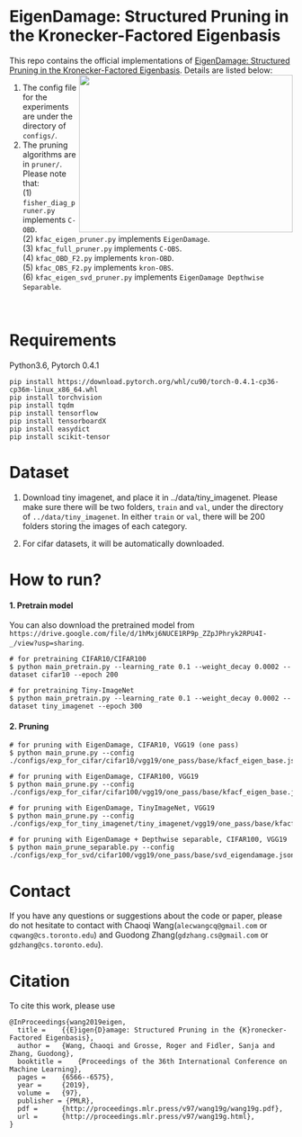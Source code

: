 # EigenDamage: Structured Pruning in the Kronecker-Factored Eigenbasis
This repo contains the official implementations of [EigenDamage: Structured Pruning in the Kronecker-Factored Eigenbasis](https://arxiv.org/abs/1905.05934). Details are listed below:
 <img align="right" width="380" height="280" src="imgs/figure1.png">

1. The config file for the experiments are under the directory of `configs/`.
2. The pruning algorithms are in `pruner/`. Please note that: <br>
   (1) `fisher_diag_pruner.py` implements `C-OBD`. <br>
   (2) `kfac_eigen_pruner.py` implements `EigenDamage`. <br>
   (3) `kfac_full_pruner.py` implements `C-OBS`. <br>
   (4) `kfac_OBD_F2.py` implements `kron-OBD`. <br>
   (5) `kfac_OBS_F2.py` implements `kron-OBS`. <br>
   (6) `kfac_eigen_svd_pruner.py` implements `EigenDamage Depthwise Separable`.
<br>

# Requirements
Python3.6, Pytorch 0.4.1
```
pip install https://download.pytorch.org/whl/cu90/torch-0.4.1-cp36-cp36m-linux_x86_64.whl
pip install torchvision
pip install tqdm
pip install tensorflow
pip install tensorboardX
pip install easydict
pip install scikit-tensor
```

# Dataset
1. Download tiny imagenet, and place it in ../data/tiny_imagenet.
   Please make sure there will be two folders, `train` and `val`,  under the directory of `../data/tiny_imagenet`.
   In either `train` or `val`, there will be 200 folders storing the images of each category.
   
2. For cifar datasets, it will be automatically downloaded.



# How to run?

#### 1. Pretrain model
You can also download the pretrained model from `https://drive.google.com/file/d/1hMxj6NUCE1RP9p_ZZpJPhryk2RPU4I-_/view?usp=sharing`.
```
# for pretraining CIFAR10/CIFAR100
$ python main_pretrain.py --learning_rate 0.1 --weight_decay 0.0002 --dataset cifar10 --epoch 200

# for pretraining Tiny-ImageNet
$ python main_pretrain.py --learning_rate 0.1 --weight_decay 0.0002 --dataset tiny_imagenet --epoch 300
```


#### 2. Pruning
```
# for pruning with EigenDamage, CIFAR10, VGG19 (one pass)
$ python main_prune.py --config ./configs/exp_for_cifar/cifar10/vgg19/one_pass/base/kfacf_eigen_base.json

# for pruning with EigenDamage, CIFAR100, VGG19
$ python main_prune.py --config ./configs/exp_for_cifar/cifar100/vgg19/one_pass/base/kfacf_eigen_base.json

# for pruning with EigenDamage, TinyImageNet, VGG19
$ python main_prune.py --config ./configs/exp_for_tiny_imagenet/tiny_imagenet/vgg19/one_pass/base/kfacf_eigen_base.json

# for pruning with EigenDamage + Depthwise separable, CIFAR100, VGG19
$ python main_prune_separable.py --config ./configs/exp_for_svd/cifar100/vgg19/one_pass/base/svd_eigendamage.json
```

# Contact
If you have any questions or suggestions about the code or paper, please do not hesitate to contact with Chaoqi Wang(`alecwangcq@gmail.com` or `cqwang@cs.toronto.edu`)
and Guodong Zhang(`gdzhang.cs@gmail.com` or `gdzhang@cs.toronto.edu`). 

# Citation
To cite this work, please use
```
@InProceedings{wang2019eigen,
  title = 	 {{E}igen{D}amage: Structured Pruning in the {K}ronecker-Factored Eigenbasis},
  author = 	 {Wang, Chaoqi and Grosse, Roger and Fidler, Sanja and Zhang, Guodong},
  booktitle = 	 {Proceedings of the 36th International Conference on Machine Learning},
  pages = 	 {6566--6575},
  year = 	 {2019},
  volume = 	 {97},
  publisher = {PMLR},
  pdf = 	 {http://proceedings.mlr.press/v97/wang19g/wang19g.pdf},
  url = 	 {http://proceedings.mlr.press/v97/wang19g.html},
}

```
